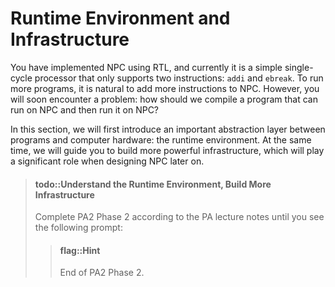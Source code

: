 <!-- # 运行时环境和基础设施

你已经用RTL实现NPC了, 目前它还是一个很简单的单周期处理器, 只支持`addi`和`ebreak`两条指令.
为了运行更多的程序, 接下来很自然地要为NPC添加更多的指令.
不过你很快就会遇到一个问题: 我们应该如何编译一个可以在NPC上运行的程序, 并将其放到NPC上运行呢?

在这一小节中, 我们将会先带大家了解程序和计算机硬件之间的一层重要的抽象: 运行时环境.
同时我们也会引导大家搭建更强大的基础设施, 它们将会在后续设计NPC的时候发挥强大的作用. -->
# Runtime Environment and Infrastructure

You have implemented NPC using RTL, and currently it is a simple single-cycle processor that only supports two instructions: `addi` and `ebreak`.
To run more programs, it is natural to add more instructions to NPC.
However, you will soon encounter a problem: how should we compile a program that can run on NPC and then run it on NPC?

In this section, we will first introduce an important abstraction layer between programs and computer hardware: the runtime environment.
At the same time, we will guide you to build more powerful infrastructure, which will play a significant role when designing NPC later on.

<!-- > #### todo::理解运行时环境, 搭建更多的基础设施
> 根据PA讲义完成, PA2阶段2, 直到你看到如下提示框:
> > #### flag::温馨提示
> > PA2阶段2到此结束. -->
> #### todo::Understand the Runtime Environment, Build More Infrastructure
> Complete PA2 Phase 2 according to the PA lecture notes until you see the following prompt:
> > #### flag::Hint
> > End of PA2 Phase 2.
